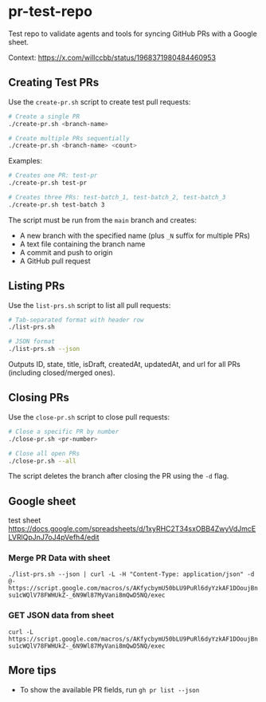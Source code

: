 # pr-test-repo
Test repo to validate agents and tools for syncing GitHub PRs with a Google sheet.

Context: https://x.com/willccbb/status/1968371980484460953

## Creating Test PRs

Use the `create-pr.sh` script to create test pull requests:

```bash
# Create a single PR
./create-pr.sh <branch-name>

# Create multiple PRs sequentially
./create-pr.sh <branch-name> <count>
```

Examples:
```bash
# Creates one PR: test-pr
./create-pr.sh test-pr

# Creates three PRs: test-batch_1, test-batch_2, test-batch_3
./create-pr.sh test-batch 3
```

The script must be run from the `main` branch and creates:
- A new branch with the specified name (plus `_N` suffix for multiple PRs)
- A text file containing the branch name
- A commit and push to origin
- A GitHub pull request

## Listing PRs

Use the `list-prs.sh` script to list all pull requests:

```bash
# Tab-separated format with header row
./list-prs.sh

# JSON format
./list-prs.sh --json
```

Outputs ID, state, title, isDraft, createdAt, updatedAt, and url for all PRs (including closed/merged ones).

## Closing PRs

Use the `close-pr.sh` script to close pull requests:

```bash
# Close a specific PR by number
./close-pr.sh <pr-number>

# Close all open PRs
./close-pr.sh --all
```

The script deletes the branch after closing the PR using the `-d` flag.

## Google sheet
test sheet
https://docs.google.com/spreadsheets/d/1xyRHC2T34sxOBB4ZwyVdJmcELVRlQpJnJ7oJ4pVefh4/edit

### Merge PR Data with sheet
`./list-prs.sh --json | curl -L -H "Content-Type: application/json" -d @- https://script.google.com/macros/s/AKfycbymU50bLU9PuRl6dyYzkAF1DOoujBnsu1cWQlV78FWHUkZ-_6N9Wl87MyVani8mQwD5NQ/exec`

### GET JSON data from sheet
`curl -L https://script.google.com/macros/s/AKfycbymU50bLU9PuRl6dyYzkAF1DOoujBnsu1cWQlV78FWHUkZ-_6N9Wl87MyVani8mQwD5NQ/exec`



## More tips
- To show the available PR fields, run `gh pr list --json`

